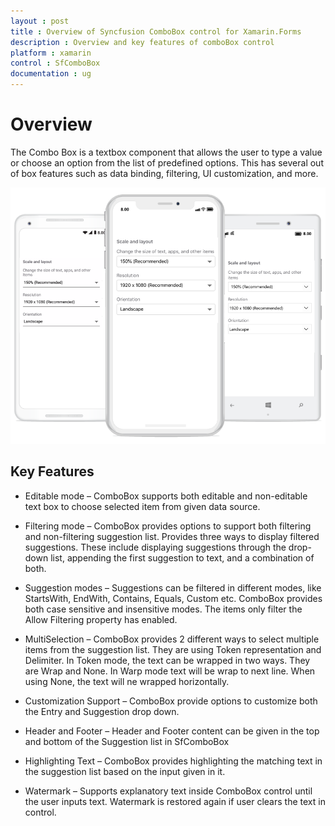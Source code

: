 ```yaml
---
layout : post
title : Overview of Syncfusion ComboBox control for Xamarin.Forms
description : Overview and key features of comboBox control
platform : xamarin
control : SfComboBox
documentation : ug
---
```


# Overview

The Combo Box is a textbox component that allows the user to type a value or choose an option from the list of predefined options. This has several out of box features such as data binding, filtering, UI customization, and more.

![](images/Overview/overview.png)

## Key Features

* Editable mode – ComboBox supports both editable and non-editable text box to choose selected item from given data source.

* Filtering mode – ComboBox provides options to support both filtering and non-filtering suggestion list. Provides three ways to display filtered suggestions. These include displaying suggestions through the drop-down list, appending the first suggestion to text, and a combination of both.

* Suggestion modes – Suggestions can be filtered in different modes, like StartsWith, EndWith, Contains, Equals, Custom etc. ComboBox provides both case sensitive and insensitive modes. The items only filter the Allow Filtering property has enabled.

* MultiSelection – ComboBox provides 2 different ways to select multiple items from the suggestion list. They are using Token representation and Delimiter. In Token mode, the text can be wrapped in two ways. They are Wrap and None. In Warp mode text will be wrap to next line. When using None, the text will ne wrapped horizontally. 

* Customization Support – ComboBox provide options to customize both the Entry and Suggestion drop down.

* Header and Footer – Header and Footer content can be given in the top and bottom of the Suggestion list in SfComboBox

* Highlighting Text – ComboBox provides highlighting the matching text in the suggestion list based on the input given in it.

* Watermark – Supports explanatory text inside ComboBox control until the user inputs text. Watermark is restored again if user clears the text in control.
